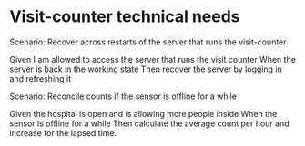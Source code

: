 # Visit-counter technical needs

Scenario: Recover across restarts of the server
that runs the visit-counter

  Given I am allowed to access the server that runs the visit counter
  When the server is back in the working state
  Then recover the server by logging in and refreshing it 

Scenario: Reconcile counts if the sensor is offline for a while

  Given the hospital is open and is allowing more people inside
  When the sensor is offline for a while
  Then calculate the average count per hour and increase for the lapsed time.
